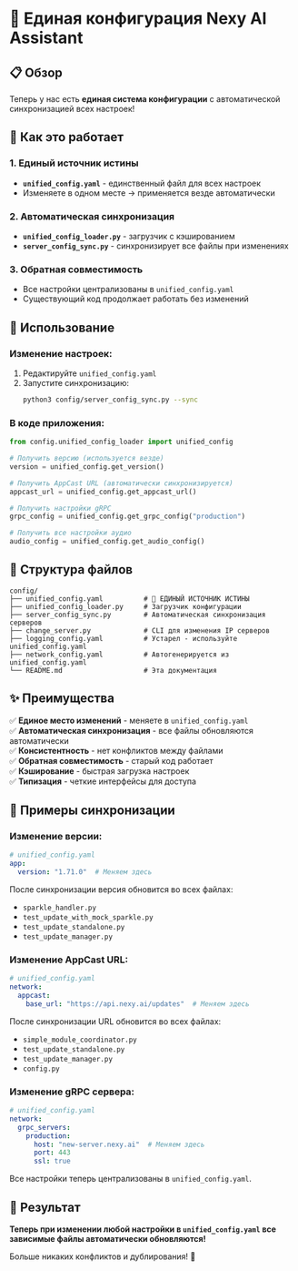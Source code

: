 # 🔧 Единая конфигурация Nexy AI Assistant

## 📋 Обзор

Теперь у нас есть **единая система конфигурации** с автоматической синхронизацией всех настроек!

## 🎯 Как это работает

### **1. Единый источник истины**
- **`unified_config.yaml`** - единственный файл для всех настроек
- Изменяете в одном месте → применяется везде автоматически

### **2. Автоматическая синхронизация**
- **`unified_config_loader.py`** - загрузчик с кэшированием
- **`server_config_sync.py`** - синхронизирует все файлы при изменениях

### **3. Обратная совместимость**
- Все настройки централизованы в `unified_config.yaml`
- Существующий код продолжает работать без изменений

## 🚀 Использование

### **Изменение настроек:**
1. Редактируйте `unified_config.yaml`
2. Запустите синхронизацию:
   ```bash
   python3 config/server_config_sync.py --sync
   ```

### **В коде приложения:**
```python
from config.unified_config_loader import unified_config

# Получить версию (используется везде)
version = unified_config.get_version()

# Получить AppCast URL (автоматически синхронизируется)
appcast_url = unified_config.get_appcast_url()

# Получить настройки gRPC
grpc_config = unified_config.get_grpc_config("production")

# Получить все настройки аудио
audio_config = unified_config.get_audio_config()
```

## 📁 Структура файлов

```
config/
├── unified_config.yaml          # 🎯 ЕДИНЫЙ ИСТОЧНИК ИСТИНЫ
├── unified_config_loader.py     # Загрузчик конфигурации
├── server_config_sync.py        # Автоматическая синхронизация серверов
├── change_server.py             # CLI для изменения IP серверов
├── logging_config.yaml          # Устарел - используйте unified_config.yaml
├── network_config.yaml          # Автогенерируется из unified_config.yaml
└── README.md                    # Эта документация
```

## ✨ Преимущества

✅ **Единое место изменений** - меняете в `unified_config.yaml`  
✅ **Автоматическая синхронизация** - все файлы обновляются автоматически  
✅ **Консистентность** - нет конфликтов между файлами  
✅ **Обратная совместимость** - старый код работает  
✅ **Кэширование** - быстрая загрузка настроек  
✅ **Типизация** - четкие интерфейсы для доступа  

## 🔄 Примеры синхронизации

### **Изменение версии:**
```yaml
# unified_config.yaml
app:
  version: "1.71.0"  # Меняем здесь
```

После синхронизации версия обновится во всех файлах:
- `sparkle_handler.py`
- `test_update_with_mock_sparkle.py`
- `test_update_standalone.py`
- `test_update_manager.py`

### **Изменение AppCast URL:**
```yaml
# unified_config.yaml
network:
  appcast:
    base_url: "https://api.nexy.ai/updates"  # Меняем здесь
```

После синхронизации URL обновится во всех файлах:
- `simple_module_coordinator.py`
- `test_update_standalone.py`
- `test_update_manager.py`
- `config.py`

### **Изменение gRPC сервера:**
```yaml
# unified_config.yaml
network:
  grpc_servers:
    production:
      host: "new-server.nexy.ai"  # Меняем здесь
      port: 443
      ssl: true
```

Все настройки теперь централизованы в `unified_config.yaml`.

## 🎯 Результат

**Теперь при изменении любой настройки в `unified_config.yaml` все зависимые файлы автоматически обновляются!**

Больше никаких конфликтов и дублирования! 🎉

